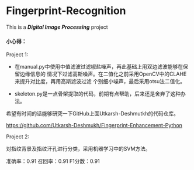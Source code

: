 # Fingerprint-Recognition

This is a ***Digital Image Processing*** project

#### 小心得：

Project 1:

- 在manual.py中使用中值滤波过滤椒盐噪声，再此基础上用双边滤波能够在保留边缘信息的
情况下过滤高斯噪声。在二值化之前采用OpenCV中的CLAHE来提升对比度，再用高斯滤波过滤
个别细小噪声，最后采用otsu法二值化。

- skeleton.py是一点骨架提取的代码，前期有点帮助，后来还是舍弃了这种办法。

希望有时间的话能够研究一下GitHub上面Utkarsh-Deshmutkh的代码仓库。

https://github.com/Utkarsh-Deshmukh/Fingerprint-Enhancement-Python

Project 2:

对指纹背景及指纹汗孔进行分类，采用机器学习中的SVM方法。

准确率：0.91 召回率：0.91 F1分数：0.91